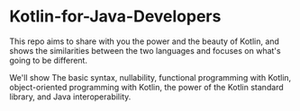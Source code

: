# Kotlin-for-Java-Developers

This repo aims to share with you the power and the beauty of Kotlin,
and shows the similarities between the two languages and focuses on what's going to be different. 

We'll show The basic syntax, nullability, functional programming with Kotlin, object-oriented programming with Kotlin, the power of the Kotlin standard library, and Java interoperability.
